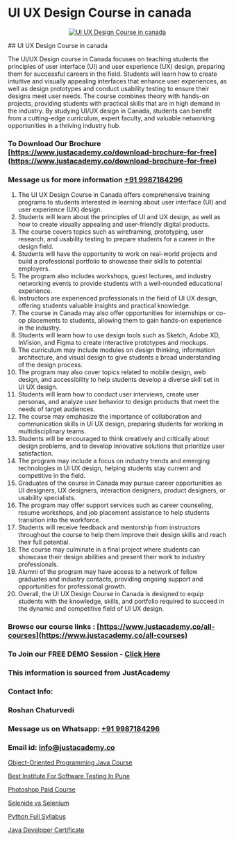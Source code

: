 # UI UX Design Course in canada

<p align="center">
  <a href="https://justacademy.co/all-courses">
    <img src="https://i.ibb.co/P5KtSQ2/ui-ux.png" alt="UI UX Design Course in canada">
  </a>
</p>
## UI UX Design Course in canada

The UI/UX Design course in Canada focuses on teaching students the principles of user interface (UI) and user experience (UX) design, preparing them for successful careers in the field. Students will learn how to create intuitive and visually appealing interfaces that enhance user experiences, as well as design prototypes and conduct usability testing to ensure their designs meet user needs. The course combines theory with hands-on projects, providing students with practical skills that are in high demand in the industry. By studying UI/UX design in Canada, students can benefit from a cutting-edge curriculum, expert faculty, and valuable networking opportunities in a thriving industry hub.
### To Download Our Brochure [https://www.justacademy.co/download-brochure-for-free](https://www.justacademy.co/download-brochure-for-free)
### Message us for more information [+91 9987184296](https://api.whatsapp.com/send?phone=919987184296)
1) The UI UX Design Course in Canada offers comprehensive training programs to students interested in learning about user interface (UI) and user experience (UX) design.
2) Students will learn about the principles of UI and UX design, as well as how to create visually appealing and user-friendly digital products.
3) The course covers topics such as wireframing, prototyping, user research, and usability testing to prepare students for a career in the design field.
4) Students will have the opportunity to work on real-world projects and build a professional portfolio to showcase their skills to potential employers.
5) The program also includes workshops, guest lectures, and industry networking events to provide students with a well-rounded educational experience.
6) Instructors are experienced professionals in the field of UI UX design, offering students valuable insights and practical knowledge.
7) The course in Canada may also offer opportunities for internships or co-op placements to students, allowing them to gain hands-on experience in the industry.
8) Students will learn how to use design tools such as Sketch, Adobe XD, InVision, and Figma to create interactive prototypes and mockups.
9) The curriculum may include modules on design thinking, information architecture, and visual design to give students a broad understanding of the design process.
10) The program may also cover topics related to mobile design, web design, and accessibility to help students develop a diverse skill set in UI UX design.
11) Students will learn how to conduct user interviews, create user personas, and analyze user behavior to design products that meet the needs of target audiences.
12) The course may emphasize the importance of collaboration and communication skills in UI UX design, preparing students for working in multidisciplinary teams.
13) Students will be encouraged to think creatively and critically about design problems, and to develop innovative solutions that prioritize user satisfaction.
14) The program may include a focus on industry trends and emerging technologies in UI UX design, helping students stay current and competitive in the field.
15) Graduates of the course in Canada may pursue career opportunities as UI designers, UX designers, interaction designers, product designers, or usability specialists.
16) The program may offer support services such as career counseling, resume workshops, and job placement assistance to help students transition into the workforce.
17) Students will receive feedback and mentorship from instructors throughout the course to help them improve their design skills and reach their full potential.
18) The course may culminate in a final project where students can showcase their design abilities and present their work to industry professionals.
19) Alumni of the program may have access to a network of fellow graduates and industry contacts, providing ongoing support and opportunities for professional growth.
20) Overall, the UI UX Design Course in Canada is designed to equip students with the knowledge, skills, and portfolio required to succeed in the dynamic and competitive field of UI UX design.

### Browse our course links : [https://www.justacademy.co/all-courses](https://www.justacademy.co/all-courses) 
### To Join our FREE DEMO Session - [Click Here](https://www.justacademy.co/register-for-course-demo)


### This information is sourced from JustAcademy
### Contact Info:
### Roshan Chaturvedi
### Message us on Whatsapp: [+91 9987184296](https://api.whatsapp.com/send?phone=919987184296)
### Email id: [info@justacademy.co](mailto:info@justacademy.co)
                
[Object-Oriented Programming Java Course](https://www.linkedin.com/pulse/object-oriented-programming-java-course-justacademy-thane-tr01c/)

[Best Institute For Software Testing In Pune](https://www.linkedin.com/pulse/best-institute-software-testing-pune-justacademy-san-jose-7k06f?trackingId=Rq3PelX5BuCjtNCyy7CDKg%3D%3D&lipi=urn%3Ali%3Apage%3Ad_flagship3_company_admin%3BNvzTf3fnQO%2BVBqBGA8b0%2Bw%3D%3D)

[Photoshop Paid Course](https://medium.com/@namusn/photoshop-paid-course-f4a61fb1143c)

[Selenide vs Selenium](https://medium.com/@mistersumit961/selenide-vs-selenium-b9ac74ab6c9c)

[Python Full Syllabus](https://justacademyin.github.io/justacademy/python-full-syllabus)

[Java Developer Certificate](https://justacademyin.github.io/justacademy/java-developer-certificate)

